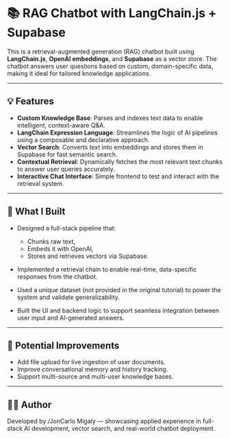 # 📚 RAG Chatbot with LangChain.js + Supabase

This is a retrieval-augmented generation (RAG) chatbot built using **LangChain.js**, **OpenAI embeddings**, and **Supabase** as a vector store. The chatbot answers user questions based on custom, domain-specific data, making it ideal for tailored knowledge applications.

---

## 💡 Features

* **Custom Knowledge Base**: Parses and indexes text data to enable intelligent, context-aware Q\&A.
* **LangChain Expression Language**: Streamlines the logic of AI pipelines using a composable and declarative approach.
* **Vector Search**: Converts text into embeddings and stores them in Supabase for fast semantic search.
* **Contextual Retrieval**: Dynamically fetches the most relevant text chunks to answer user queries accurately.
* **Interactive Chat Interface**: Simple frontend to test and interact with the retrieval system.

---

## 🧠 What I Built

* Designed a full-stack pipeline that:

  * Chunks raw text,
  * Embeds it with OpenAI,
  * Stores and retrieves vectors via Supabase.
* Implemented a retrieval chain to enable real-time, data-specific responses from the chatbot.
* Used a unique dataset (not provided in the original tutorial) to power the system and validate generalizability.
* Built the UI and backend logic to support seamless integration between user input and AI-generated answers.

---

## 🔄 Potential Improvements

* Add file upload for live ingestion of user documents.
* Improve conversational memory and history tracking.
* Support multi-source and multi-user knowledge bases.

---

## 🧑‍💻 Author

Developed by /JonCarlo Migaly — showcasing applied experience in full-stack AI development, vector search, and real-world chatbot deployment.

